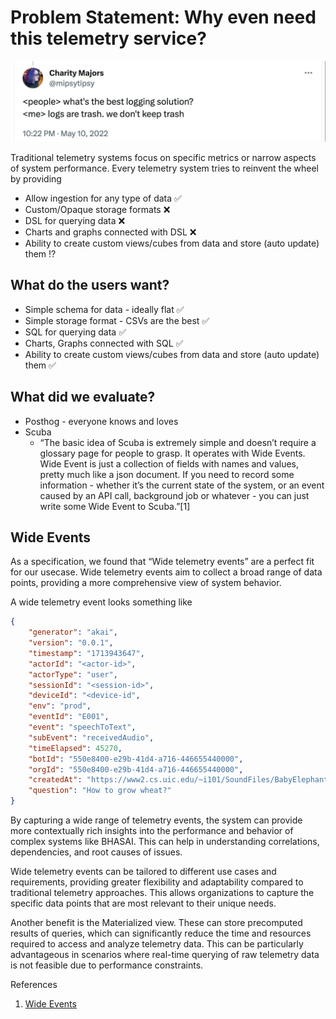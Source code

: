 # Problem Statement: Why even need this telemetry service?

![](./assets/image.png)

Traditional telemetry systems focus on specific metrics or narrow aspects of system performance. Every telemetry system tries to reinvent the wheel by providing
- Allow ingestion for any type of data ✅
- Custom/Opaque storage formats ❌
- DSL for querying data ❌
- Charts and graphs connected with DSL ❌
- Ability to create custom views/cubes from data and store (auto update) them ⁉️

## What do the users want?
- Simple schema for data - ideally flat ✅
- Simple storage format - CSVs are the best ✅
- SQL for querying data  ✅
- Charts, Graphs connected with SQL ✅
- Ability to create custom views/cubes from data and store (auto update) them ✅

## What did we evaluate?
- Posthog - everyone knows and loves
- Scuba
    - “The basic idea of Scuba is extremely simple and doesn’t require a glossary page for people to grasp. It operates with Wide Events. Wide Event is just a collection of fields with names and values, pretty much like a json document. If you need to record some information - whether it’s the current state of the system, or an event caused by an API call, background job or whatever - you can just write some Wide Event to Scuba.”[1]

## Wide Events
As a specification, we found that “Wide telemetry events” are a perfect fit for our usecase. Wide telemetry events aim to collect a broad range of data points, providing a more comprehensive view of system behavior.

A wide telemetry event looks something like

```json
{
    "generator": "akai",
    "version": "0.0.1",
    "timestamp": "1713943647",
    "actorId": "<actor-id>",
    "actorType": "user",
    "sessionId": "<session-id>",
    "deviceId": "<device-id",
    "env": "prod",
    "eventId": "E001",
    "event": "speechToText",
    "subEvent": "receivedAudio",
    "timeElapsed": 45270,
    "botId": "550e8400-e29b-41d4-a716-446655440000",
    "orgId": "550e8400-e29b-41d4-a716-446655440000",
    "createdAt": "https://www2.cs.uic.edu/~i101/SoundFiles/BabyElephantWalk60.wav",
    "question": "How to grow wheat?"
}
```

By capturing a wide range of telemetry events, the system can provide more contextually rich insights into the performance and behavior of complex systems like BHASAI. This can help in understanding correlations, dependencies, and root causes of issues.

Wide telemetry events can be tailored to different use cases and requirements, providing greater flexibility and adaptability compared to traditional telemetry approaches. This allows organizations to capture the specific data points that are most relevant to their unique needs.

Another benefit is the Materialized view. These can store precomputed results of queries, which can significantly reduce the time and resources required to access and analyze telemetry data. This can be particularly advantageous in scenarios where real-time querying of raw telemetry data is not feasible due to performance constraints.

References
1. [Wide Events](https://isburmistrov.substack.com/p/all-you-need-is-wide-events-not-metrics)